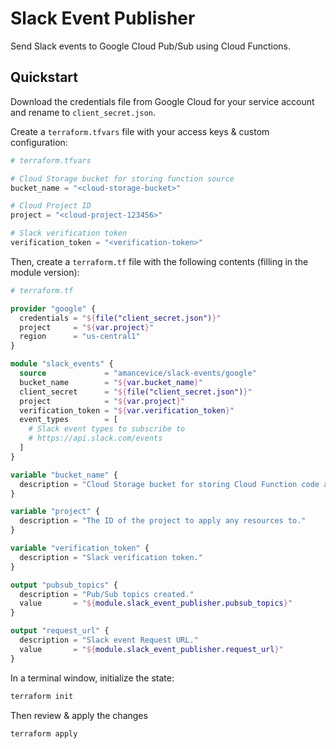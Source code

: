 # Slack Event Publisher

Send Slack events to Google Cloud Pub/Sub using Cloud Functions.

## Quickstart

Download the credentials file from Google Cloud for your service account and rename to `client_secret.json`.

Create a `terraform.tfvars` file with your access keys & custom configuration:

```terraform
# terraform.tfvars

# Cloud Storage bucket for storing function source
bucket_name = "<cloud-storage-bucket>"

# Cloud Project ID
project = "<cloud-project-123456>"

# Slack verification token
verification_token = "<verification-token>"
```

Then, create a `terraform.tf` file with the following contents (filling in the module version):

```terraform
# terraform.tf

provider "google" {
  credentials = "${file("client_secret.json")}"
  project     = "${var.project}"
  region      = "us-central1"
}

module "slack_events" {
  source             = "amancevice/slack-events/google"
  bucket_name        = "${var.bucket_name}"
  client_secret      = "${file("client_secret.json")}"
  project            = "${var.project}"
  verification_token = "${var.verification_token}"
  event_types        = [
    # Slack event types to subscribe to
    # https://api.slack.com/events
  ]
}

variable "bucket_name" {
  description = "Cloud Storage bucket for storing Cloud Function code archives."
}

variable "project" {
  description = "The ID of the project to apply any resources to."
}

variable "verification_token" {
  description = "Slack verification token."
}

output "pubsub_topics" {
  description = "Pub/Sub topics created."
  value       = "${module.slack_event_publisher.pubsub_topics}"
}

output "request_url" {
  description = "Slack event Request URL."
  value       = "${module.slack_event_publisher.request_url}"
}
```

In a terminal window, initialize the state:

```bash
terraform init
```

Then review & apply the changes

```bash
terraform apply
```
